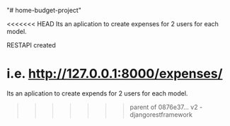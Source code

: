 "# home-budget-project" 

<<<<<<< HEAD
Its an aplication to create expenses for 2 users for each model.

RESTAPI created

i.e. http://127.0.0.1:8000/expenses/
=======
Its an aplication to create expends for 2 users for each model.
>>>>>>> parent of 0876e37... v2 - djangorestframework
